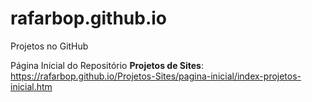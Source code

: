 # rafarbop.github.io
Projetos no GitHub

Página Inicial do Repositório **Projetos de Sites**: <https://rafarbop.github.io/Projetos-Sites/pagina-inicial/index-projetos-inicial.htm>
